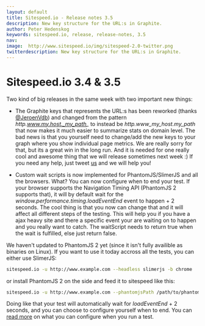 ```yaml
---
layout: default
title: Sitespeed.io - Release notes 3.5
description: New key structure for the URL:s in Graphite.
author: Peter Hedenskog
keywords: sitespeed.io, release, release-notes, 3.5
nav:
image:  http://www.sitespeed.io/img/sitespeed-2.0-twitter.png
twitterdescription: New key structure for the URL:s in Graphite.
---
```


# Sitespeed.io 3.4 & 3.5
Two kind of big releases in the same week with two important new things:

 * The Graphite keys that represents the URL:s has been reworked (thanks [@JeroenVdb](https://github.com/JeroenVdb)) and changed from the pattern *http.www.my.host._my_path_* to instead be *http.www_my_host._my_path_* that now makes it much easier to summarize stats on domain level. The bad news is that you yourself need to change/add the new keys to your graph where you show individual page metrics.
 We are really sorry for that, but its a great win in the long run. And it is needed for one really cool and awesome thing that we will release sometimes next week :) If you need any help, just tweet [us](https://twitter.com/SiteSpeedio) and we will help you!

 * Custom wait scripts is now implemented for PhantomJS/SlimerJS and all the browsers. What? You can now configure when to end your test. If your browser supports the Navigation Timing API (PhantomJS 2 supports that), it will by default wait for the *window.performance.timing.loadEventEnd* event to happen + 2 seconds. The cool thing is that you now can change that and it will affect all different steps of the testing. This will help you if you have a ajax heavy site and there a specific event your are waiting on to happen and you really want to catch. The waitScript needs to return true when the wait is fulfilled, else just return false.

 We haven't updated to PhantomJS 2 yet (since it isn't fully availible as binaries on Linux). If you want to use it today accross all the tests, you can either use SlimerJS:

~~~ bash
sitespeed.io -u http://www.example.com --headless slimerjs -b chrome
~~~

 or install PhantomJS 2 on the side and feed it to sitespeed like this:

~~~ bash
sitespeed.io -u http://www.example.com --phantomjsPath /path/to/phantomjs -b chrome
~~~

Doing like that your test will automatically wait for *loadEventEnd* + 2 seconds, and you can choose to configure yourself when to end. You can [read more](/documentation/browsers/) on what you can configure when you run a test.
